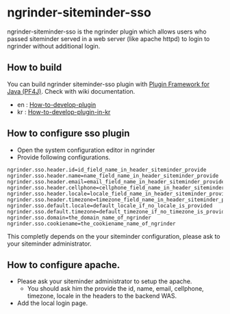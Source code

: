# ngrinder-siteminder-sso

ngrinder-siteminder-sso is the ngrinder plugin which allows users who passed siteminder served in a web server (like apache httpd) to login to ngrinder without additional login.

## How to build
You can build ngrinder siteminder-sso plugin with [Plugin Framework for Java (PF4J)](https://github.com/pf4j/pf4j).
Check with wiki documentation.

- en : [How-to-develop-plugin](https://github.com/naver/ngrinder/wiki/How-to-develop-plugin)
- kr : [How-to-develop-plugin-in-kr](https://github.com/naver/ngrinder/wiki/How-to-develop-plugin-in-kr)

## How to configure sso plugin
* Open the system configuration editor in ngrinder
* Provide following configurations.

```
ngrinder.sso.header.id=id_field_name_in_header_siteminder_provide
ngrinder.sso.header.name=name_field_name_in_header_siteminder_provide
ngrinder.sso.header.email=email_field_name_in_header_siteminder_provide
ngrinder.sso.header.cellphone=cellphone_field_name_in_header_siteminder_provide
ngrinder.sso.header.locale=locale_field_name_in_header_siteminder_provide
ngrinder.sso.header.timezone=timezone_field_name_in_header_siteminder_provide
ngrinder.sso.default.locale=default_locale_if_no_locale_is_provided
ngrinder.sso.default.timezone=default_timezone_if_no_timezone_is_provided
ngrinder.sso.domain=the_domain_name_of_ngrinder
ngrinder.sso.cookiename=the_cookiename_name_of_ngrinder
```

This completly depends on the your siteminder configuration, please ask to your siteminder administrator.

## How to configure apache.
* Please ask your siteminder administrator to setup the apache.
  * You should ask him the provide the id, name, email, cellphone, timezone, locale in the headers to the backend WAS.
* Add the local login page.
